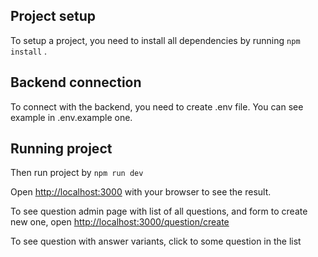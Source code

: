 ## Project setup

To setup a project, you need to install all dependencies by running `npm install` .

## Backend connection

To connect with the backend, you need to create .env file. You can see example in .env.example one.

## Running project

Then run project by `npm run dev`

Open [http://localhost:3000](http://localhost:3000) with your browser to see the result.

To see question admin page with list of all questions, and form to create new one,
open [http://localhost:3000/question/create](http://localhost:3000/question/create)

To see question with answer variants, click to some question in the list

